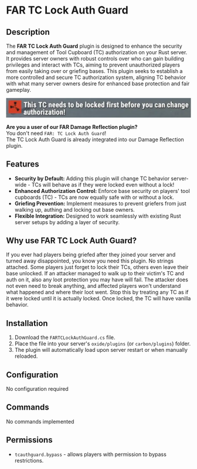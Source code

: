 # FAR TC Lock Auth Guard

## Description
The **FAR TC Lock Auth Guard** plugin is designed to enhance the security and management of Tool Cupboard (TC) authorization on your Rust server. It provides server owners with robust controls over who can gain building privileges and interact with TCs, aiming to prevent unauthorized players from easily taking over or griefing bases. This plugin seeks to establish a more controlled and secure TC authorization system, aligning TC behavior with what many server owners desire for enhanced base protection and fair gameplay.

![screenshot](FARTCLockAuthGuard.webp)

**Are you a user of our FAR Damage Reflection plugin?**  
You don't need `FAR: TC Lock Auth Guard`!  
The TC Lock Auth Guard is already integrated into our Damage Reflection plugin.

## Features
*   **Security by Default:** Adding this plugin will change TC behavior server-wide - TCs will behave as if they were locked even without a lock!
*   **Enhanced Authorization Control:** Enforce base security on players' tool cupboards (TC) - TCs are now equally safe with or without a lock.
*   **Griefing Prevention:** Implement measures to prevent griefers from just walking up, authing and locking out base owners.
*   **Flexible Integration:** Designed to work seamlessly with existing Rust server setups by adding a layer of security.

## Why use FAR TC Lock Auth Guard?
If you ever had players being griefed after they joined your server and turned away disappointed, you know you need this plugin. No strings attached. Some players just forget to lock their TCs, others even leave their base unlocked. If an attacker managed to walk up to their victim's TC and auth on it, also any loot protection you may have will fail. The attacker does not even need to break anything, and affected players won't understand what happened and where their loot went. Stop this by treating any TC as if it were locked until it is actually locked. Once locked, the TC will have vanilla behavior.

## Installation
1.  Download the `FARTCLockAuthGuard.cs` file.
2.  Place the file into your server's `oxide/plugins` (or `carbon/plugins`) folder.
3.  The plugin will automatically load upon server restart or when manually reloaded.

## Configuration
No configuration required

## Commands
No commands implemented

## Permissions
*   `tcauthguard.bypass` - allows players with permission to bypass restrictions.
